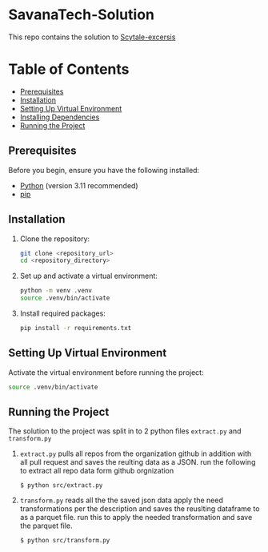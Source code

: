 # SavanaTech-Solution

This repo contains the solution to [Scytale-excersis](https://github.com/Scytale-exercise/scytale-repo2/blob/main/README.md)



# Table of Contents

- [Prerequisites](#prerequisites)
- [Installation](#installation)
- [Setting Up Virtual Environment](#setting-up-virtual-environment)
- [Installing Dependencies](#installing-dependencies)
- [Running the Project](#running-the-project)


## Prerequisites

Before you begin, ensure you have the following installed:

- [Python](https://www.python.org/) (version 3.11 recommended)
- [pip](https://pip.pypa.io/en/stable/)

## Installation

1. Clone the repository:

    ```bash
    git clone <repository_url>
    cd <repository_directory>
    ```

2. Set up and activate a virtual environment:

    ```bash
    python -m venv .venv
    source .venv/bin/activate  
    ```

3. Install required packages:

    ```bash
    pip install -r requirements.txt
    ```

## Setting Up Virtual Environment

Activate the virtual environment before running the project:

```bash
source .venv/bin/activate 

```
## Running the Project 

The solution to the project was split in to 2 python files `extract.py` and `transform.py`

1. `extract.py` pulls all repos from the organization github in addition with all pull request and saves the reulting data as a JSON. run the following to extract all repo data form github orgnization

    ```
    $ python src/extract.py
    ```

2. `transform.py` reads all the the saved json data apply the need transformations per the description and saves the reuslting dataframe to as a parquet file. run this to apply the needed transformation and save the parquet file.
    ```
    $ python src/transform.py
    ```



